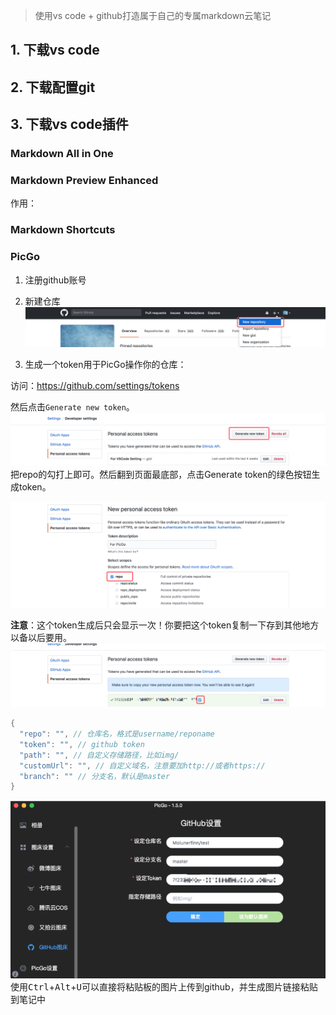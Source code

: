> 使用vs code + github打造属于自己的专属markdown云笔记

## 1. 下载vs code
## 2. 下载配置git
## 3. 下载vs code插件
### Markdown All in One
### Markdown Preview Enhanced
作用：
### Markdown Shortcuts
### PicGo
1. 注册github账号
2. 新建仓库
![20190811160015.png](https://raw.githubusercontent.com/itisl/Pic_Bed/master/img/20190811160015.png)

3. 生成一个token用于PicGo操作你的仓库：

访问：https://github.com/settings/tokens

然后点击`Generate new token`。
![20190811160214.png](https://raw.githubusercontent.com/itisl/Pic_Bed/master/img/20190811160214.png)
把repo的勾打上即可。然后翻到页面最底部，点击Generate token的绿色按钮生成token。

![20190811160313.png](https://raw.githubusercontent.com/itisl/Pic_Bed/master/img/20190811160313.png)

**注意**：这个token生成后只会显示一次！你要把这个token复制一下存到其他地方以备以后要用。
![20190811160329.png](https://raw.githubusercontent.com/itisl/Pic_Bed/master/img/20190811160329.png)

```cpp
{
  "repo": "", // 仓库名，格式是username/reponame
  "token": "", // github token
  "path": "", // 自定义存储路径，比如img/
  "customUrl": "", // 自定义域名，注意要加http://或者https://
  "branch": "" // 分支名，默认是master
}
```
![20190811155310.png](https://raw.githubusercontent.com/itisl/Pic_Bed/master/img/20190811155310.png)
使用<kbd>Ctrl</kbd>+<kbd>Alt</kbd>+<kbd>U</kbd>可以直接将粘贴板的图片上传到github，并生成图片链接粘贴到笔记中